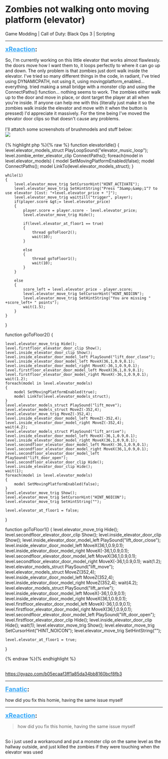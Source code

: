 # Zombies not walking onto moving platform (elevator)
Game Modding | Call of Duty: Black Ops 3 | Scripting

---
<strong style="font-size: 1.4em;"><span style="text-decoration: underline;text-decoration-color: #34a7f9;"><span style="color:#34a7f9;">xReaction</span></span>:</strong>

<p>So, I&#39;m currently working on this little elevator that works almost flawlessly. the doors move how I want them to, it loops perfectly to where it can go up and down. The only problem is that zombies just dont walk inside the elevator. I&#39;ve tried so many different things in the code, in radiant, I&#39;ve tried using DYNAMICPATH, not using it, using movingplatform_enabled... everything. tried making a small bridge with a monster clip and using the ConnectPaths() function... nothing seems to work. The zombies either walk up to the door and move in place, or dont target the player at all when you&#39;re inside. If anyone can help me with this (literally just make it so the zombies walk inside the elevator and move with it when the button is pressed) I&#39;d appreciate it massively. For the time being I&#39;ve moved the elevator door clips so that doesn&#39;t cause any problems.<br /><br />I&#39;ll attatch some screenshots of brushmodels and stuff below:<br />
<img style="max-width: 500px;" src="{{ '/wiki/threads/assets/a.1055.png' | relative_url }}">
<br /><br />
{% highlight php %}{% raw %}
function elevatorIdle()
{
    level.elevator_models_struct PlayLoopSound("elevator_music_loop");
    level.zombie_enter_elevator_clip ConnectPaths();
    foreach(model in level.elevator_models)
    {
        model SetMovingPlatformEnabled(false);
        model ConnectPaths();
        model LinkTo(level.elevator_models_struct);
    }
    
    while(1)
    {
        level.elevator_move_trig SetCursorHint("HINT_ACTIVATE");
        level.elevator_move_trig SetHintString("Press ^3&amp;&amp;1^7 to use elevator [Cost: "+level.elevator_price + "]");
        level.elevator_move_trig waittill("trigger", player);
        if(player.score &gt;= level.elevator_price)
        {
            player.score = player.score - level.elevator_price;
            level.elevator_move_trig Hide();

            if(level.elevator_at_floor1 == true)
            {
                thread goToFloor2();
                wait(10);
            }

            else
            {
                thread goToFloor1();
                wait(10);
            }
        }

        else
        {
            score_left = level.elevator_price - player.score;
            level.elevator_move_trig SetCursorHint("HINT_NOICON");
            level.elevator_move_trig SetHintString("You are missing " +score_left+ " points");
            wait(1.5);
        }
    }
    
}

function goToFloor2()
{

    level.elevator_move_trig Hide();
    level.firstfloor_elevator_door_clip Show();
    level.inside_elevator_door_clip Show();
    level.inside_elevator_door_model_left PlaySound("lift_door_close");
    level.inside_elevator_door_model_left MoveX(36,1,0.9,0.1);
    level.inside_elevator_door_model_right MoveX(-36,1,0.9,0.1);
    level.firstfloor_elevator_door_model_left MoveX(36,1,0.9,0.1);
    level.firstfloor_elevator_door_model_right MoveX(-36,1,0.9,0.1);
    wait(1.2);
    foreach(model in level.elevator_models)
    {
        model SetMovingPlatformEnabled(true);
        model LinkTo(level.elevator_models_struct);
    }
    level.elevator_models_struct PlaySound("lift_move");
    level.elevator_models_struct MoveZ(-352,4);
    level.elevator_move_trig MoveZ(-352,4);
    level.inside_elevator_door_model_left MoveZ(-352,4);
    level.inside_elevator_door_model_right MoveZ(-352,4);
    wait(4.2);
    level.elevator_models_struct PlaySound("lift_arrive");
    level.inside_elevator_door_model_left MoveX(-36,1,0.9,0.1);
    level.inside_elevator_door_model_right MoveX(36,1,0.9,0.1);
    level.secondfloor_elevator_door_model_left MoveX(-36,1,0.9,0.1);
    level.secondfloor_elevator_door_model_right MoveX(36,1,0.9,0.1);
    level.secondfloor_elevator_door_model_left PlaySound("lift_door_open");
    level.secondfloor_elevator_door_clip Hide();
    level.inside_elevator_door_clip Hide();
    wait(1);
    foreach(model in level.elevator_models)
    {
        model SetMovingPlatformEnabled(false);
    }
    level.elevator_move_trig Show();
    level.elevator_move_trig SetCursorHint("HINT_NOICON");
    level.elevator_move_trig SetHintString("");

    level.elevator_at_floor1 = false;
}

function goToFloor1()
{
    level.elevator_move_trig Hide();
    level.secondfloor_elevator_door_clip Show();
    level.inside_elevator_door_clip Show();
    level.inside_elevator_door_model_left PlaySound("lift_door_close");
    level.inside_elevator_door_model_left MoveX(36,1,0.9,0.1);
    level.inside_elevator_door_model_right MoveX(-36,1,0.9,0.1);
    level.secondfloor_elevator_door_model_left MoveX(36,1,0.9,0.1);
    level.secondfloor_elevator_door_model_right MoveX(-36,1,0.9,0.1);
    wait(1.2);
    level.elevator_models_struct PlaySound("lift_move");
    level.elevator_models_struct MoveZ(352,4);
    level.inside_elevator_door_model_left MoveZ(352,4);
    level.inside_elevator_door_model_right MoveZ(352,4);
    wait(4.2);
    level.elevator_models_struct PlaySound("lift_arrive");
    level.inside_elevator_door_model_left MoveX(-36,1,0.9,0.1);
    level.inside_elevator_door_model_right MoveX(36,1,0.9,0.1);
    level.firstfloor_elevator_door_model_left MoveX(-36,1,0.9,0.1);
    level.firstfloor_elevator_door_model_right MoveX(36,1,0.9,0.1);
    level.secondfloor_elevator_door_model_left PlaySound("lift_door_open");
    level.firstfloor_elevator_door_clip Hide();
    level.inside_elevator_door_clip Hide();
    wait(1);
    level.elevator_move_trig Show();
    level.elevator_move_trig SetCursorHint("HINT_NOICON");
    level.elevator_move_trig SetHintString("");


    level.elevator_at_floor1 = true;
}


{% endraw %}{% endhighlight %}

<br />
<a href="https://gyazo.com/b05ecaaf3ff1a85da34bb8160bcf8fb3">https://gyazo.com/b05ecaaf3ff1a85da34bb8160bcf8fb3</a>
</p>

---
<strong style="font-size: 1.4em;"><span style="text-decoration: underline;text-decoration-color: #34a7f9;"><span style="color:#34a7f9;">Fanatic</span></span>:</strong>

<p>how did you fix this homie, having the same issue myself</p>

---
<strong style="font-size: 1.4em;"><span style="text-decoration: underline;text-decoration-color: #34a7f9;"><span style="color:#34a7f9;">xReaction</span></span>:</strong>

<p><blockquote>how did you fix this homie, having the same issue myself<br /></blockquote><br />So i just used a workaround and put a monster clip on the same level as the hallway outside, and just killed the zombies if they were touching when the elevator was used</p>
